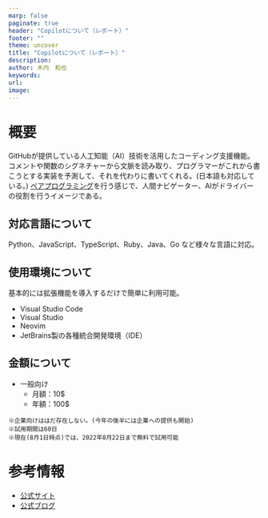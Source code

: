 ```yaml
---
marp: false
paginate: true
header: "Copilotについて（レポート）"
footer: ""
theme: uncover
title: "Copilotについて（レポート）"
description: 
author: 木内　和也
keywords:
url: 
image: 
---
```


# 概要
GitHubが提供している人工知能（AI）技術を活用したコーディング支援機能。
コメントや関数のシグネチャーから文脈を読み取り、プログラマーがこれから書こうとする実装を予測して、それを代わりに書いてくれる。(日本語も対応している。)
[ペアプログラミング](https://www.geekly.co.jp/column/cat-technology/1219_008/)を行う感じで、人間ナビゲーター、AIがドライバーの役割を行うイメージである。

## 対応言語について
Python、JavaScript、TypeScript、Ruby、Java、Go
など様々な言語に対応。

## 使用環境について
基本的には拡張機能を導入するだけで簡単に利用可能。
- Visual Studio Code
- Visual Studio
- Neovim
- JetBrains製の各種統合開発環境（IDE）

## 金額について
- 一般向け
    - 月額：10\$
    - 年額：100\$
```
※企業向けははだ存在しない。(今年の後半には企業への提供も開始)
※試用期間は60日
※現在(8月1日時点)では、2022年8月22日まで無料で試用可能
```
# 参考情報
- [公式サイト](https://github.com/features/copilot)
- [公式ブログ](https://github.blog/jp/2022-06-22-github-copilot-is-generally-available-to-all-developers/)